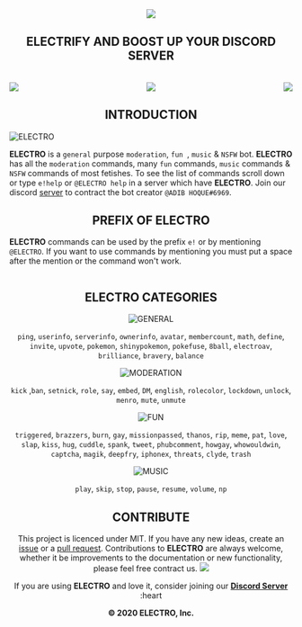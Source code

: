<div align="center">
  <img src="https://cdn.discordapp.com/attachments/656517276832366595/661972761698369536/ELECTRO_WEB_HEADER.png" align="center">
  <h2 align="center">ELECTRIFY AND BOOST UP YOUR DISCORD SERVER</h2> 
  <br>
  <a href="https://discordapp.com/api/oauth2/authorize?client_id=629323586930212884&permissions=2146827775&scope=bot">
    <img src="https://img.shields.io/badge/ADD-BOT-orange.svg?style=for-the-badge" align="left">
  </a>
  <a href="https://top.gg/bot/629323586930212884/vote">
    <img src="https://img.shields.io/badge/UPVOTE-BOT-orange.svg?style=for-the-badge" align="center">
  </a> 
  <a href="https://discord.gg/kuWVFpR">
    <img src="https://img.shields.io/badge/JOIN-GUILD-orange.svg?style=for-the-badge" align="right">
  </a>
  </div> 
  

<h2 align="center">INTRODUCTION</h2>

<img src="https://cdn.discordapp.com/attachments/656517276832366595/656760631474520074/ELECTRO_ELECTRIFY_YOUR_SERVER.gif" alt="ELECTRO" align="center">

**ELECTRO** is a `general` purpose `moderation`, `fun `, `music` & `NSFW` bot. **ELECTRO** has all the `moderation` commands, many `fun` commands, `music` commands & `NSFW` commands of most fetishes. To see the list of commands scroll down or type `e!help` or `@ELECTRO help` in a server which have **ELECTRO**. Join our discord [server](https://discord.gg/kuWVFpR) to contract the bot creator `@ADIB HOQUE#6969`.

<h2 align="center">PREFIX OF ELECTRO</h2> 


**ELECTRO** commands can be used by the prefix `e!` or by mentioning `@ELECTRO`. If you want to use commands by mentioning you must put a space after the mention or the command won't work. 

<img src="https://cdn.discordapp.com/attachments/656517276832366595/682143066689241094/ELECTRODiv.png" alt="" aling="center">
 
<div align="center"> 
<h2 align="center">ELECTRO CATEGORIES</h2>

<img src="https://cdn.discordapp.com/attachments/656517276832366595/681510041790185561/ElectroHelp1.png" alt="GENERAL" aling="center"> 

`ping`, `userinfo`, `serverinfo`, `ownerinfo`, `avatar`, `membercount`, `math`, `define`, `invite`, `upvote`, `pokemon`, `shinypokemon`, `pokefuse`, `8ball`, `electroav`, `brilliance`, `bravery`, `balance`

<img src="https://cdn.discordapp.com/attachments/656517276832366595/681510041471156226/ElectroHelp2.png" alt="MODERATION" aling="center">     
 
`kick` ,`ban`, `setnick`, `role`, `say`, `embed`, `DM`, `english`, `rolecolor`, `lockdown`, `unlock`, `menro`, `mute`, `unmute`    

<img src="https://cdn.discordapp.com/attachments/656517276832366595/681510041228279813/ElectroHelp3.png" alt="FUN" aling="center">    

`triggered`, `brazzers`, `burn`, `gay`, `missionpassed`, `thanos`, `rip`, `meme`, `pat`, `love`, `slap`, `kiss`, `hug`, `cuddle`, `spank`, `tweet`, `phubcomment`, `howgay`, `whowouldwin`, `captcha`, `magik`, `deepfry`, `iphonex`, `threats`, `clyde`, `trash`   
 
<img src="https://cdn.discordapp.com/attachments/656517276832366595/681510040644878396/ElectroHelp4.png" alt="MUSIC" aling="center">  

`play`, `skip`, `stop`, `pause`, `resume`, `volume`, `np` 

<h2 align="center">CONTRIBUTE</h2> 
 
This project is licenced under MIT. If you have any new ideas, create an [issue](https://github.com/AdibHoque/ELECTRO/issues) or a [pull request](https://github.com/AdibHoque/ELECTRO/pulls). Contributions to **ELECTRO** are always welcome, whether it be improvements to the documentation or new functionality, please feel free contract us.
<img src="https://cdn.discordapp.com/attachments/656517276832366595/682143066689241094/ELECTRODiv.png" aling="center">
 
If you are using **ELECTRO** and love it, consider joining our **[Discord Server](https://discord.gg/kuWVFpR)** :heart

 
**© 2020 ELECTRO, Inc.**
 
